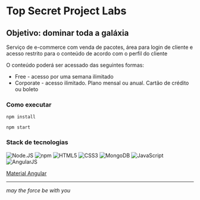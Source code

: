 # Top Secret Project Labs
## Objetivo: dominar toda a galáxia

Serviço de e-commerce com venda de pacotes, área para login de cliente e acesso restrito para o conteúdo de acordo com o perfil do cliente

O conteúdo poderá ser acessado das seguintes formas:
- Free - acesso por uma semana ilimitado
- Corporate - acesso ilimitado. Plano mensal ou anual. Cartão de crédito ou boleto

### Como executar

  `npm install`

  `npm start`

### Stack de tecnologias
![Node.JS](https://www.shareicon.net/data/128x128/2015/10/06/112725_development_512x512.png)
![npm](https://www.myget.org/Content/images/packageDefaultIcon_npm.png)
![HTML5](https://www.w3.org/html/logo/downloads/HTML5_Logo_128.png)
![CSS3](https://www.shareicon.net/data/128x128/2015/09/01/94046_css3_512x512.png)
![MongoDB](https://perlmaven.com/img/mongodb-logo.png)
![JavaScript](https://cdn2.iconfinder.com/data/icons/designer-skills/128/code-programming-javascript-software-develop-command-language-128.png)
![AngularJS](https://s-media-cache-ak0.pinimg.com/236x/3f/22/ef/3f22efbd20ba337ffd2a95c52a1899e5.jpg)

[Material Angular](https://material.angular.io/)






* * *
*may the force be with you*
